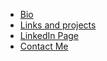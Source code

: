 
* [Bio](README.md)
* [Links and projects](links.md)
* [LinkedIn Page](linkedin.md)
* [Contact Me](contact.md)